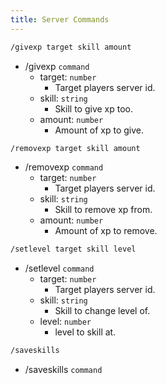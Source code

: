 ```yaml
---
title: Server Commands
---
```

```txt
/givexp target skill amount
```
- /givexp `command`
    - target: `number`
        - Target players server id.
    - skill: `string`
        - Skill to give xp too.
    - amount: `number`
        - Amount of xp to give.
```txt
/removexp target skill amount
```
- /removexp `command`
    - target: `number`
        - Target players server id.
    - skill: `string`
        - Skill to remove xp from.
    - amount: `number`
        - Amount of xp to remove.
```txt
/setlevel target skill level
```
- /setlevel `command`
    - target: `number`
        - Target players server id.
    - skill: `string`
        - Skill to change level of.
    - level: `number`
        - level to skill at.
```txt
/saveskills
```
- /saveskills `command`
